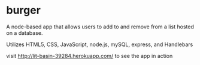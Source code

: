 # burger

A node-based app that allows users to add to and remove from a list hosted on a database.

Utilizes HTML5, CSS, JavaScript, node.js, mySQL, express, and Handlebars

visit http://lit-basin-39284.herokuapp.com/ to see the app in action